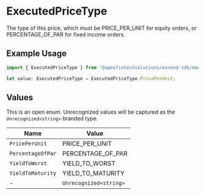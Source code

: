 # ExecutedPriceType

The type of this price, which must be PRICE_PER_UNIT for equity orders, or PERCENTAGE_OF_PAR for fixed income orders.

## Example Usage

```typescript
import { ExecutedPriceType } from "@apexfintechsolutions/ascend-sdk/models/components";

let value: ExecutedPriceType = ExecutedPriceType.PricePerUnit;
```

## Values

This is an open enum. Unrecognized values will be captured as the `Unrecognized<string>` branded type.

| Name                   | Value                  |
| ---------------------- | ---------------------- |
| `PricePerUnit`         | PRICE_PER_UNIT         |
| `PercentageOfPar`      | PERCENTAGE_OF_PAR      |
| `YieldToWorst`         | YIELD_TO_WORST         |
| `YieldToMaturity`      | YIELD_TO_MATURITY      |
| -                      | `Unrecognized<string>` |